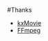 #Thanks
* [kxMovie](https://github.com/kolyvan/kxmovie)
* [FFmpeg](https://github.com/FFmpeg/FFmpeg)
